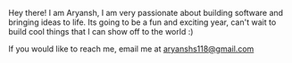 
<!---
aryanshs/aryanshs is a ✨ special ✨ repository because its `README.md` (this file) appears on your GitHub profile.
You can click the Preview link to take a look at your changes.
--->

Hey there! I am Aryansh, I am very passionate about building software and bringing ideas to life. Its going to be a fun 
and exciting year, can't wait to build cool things that I can show off to the world :)

If you would like to reach me, email me at aryanshs118@gmail.com
